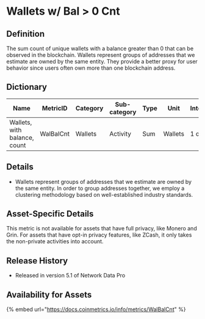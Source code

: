 # Wallets w/ Bal > 0 Cnt

## **Definition**

The sum count of unique wallets with a balance greater than 0 that can be observed in the blockchain. Wallets represent groups of addresses that we estimate are owned by the same entity. They provide a better proxy for user behavior since users often own more than one blockchain address.

## **Dictionary**

| Name                         | **MetricID** | **Category** | **Sub-category** | **Type** | **Unit** | **Interval** |
| ---------------------------- | ------------ | ------------ | ---------------- | -------- | -------- | ------------ |
| Wallets, with balance, count | WalBalCnt    | Wallets      | Activity         | Sum      | Wallets  | 1 day        |

## **Details**

* Wallets represent groups of addresses that we estimate are owned by the same entity. In order to group addresses together, we employ a clustering methodology based on well-established industry standards.

## **Asset-Specific Details**

This metric is not available for assets that have full privacy, like Monero and Grin. For assets that have opt-in privacy features, like ZCash, it only takes the non-private activities into account.

## **Release History**

* Released in version 5.1 of Network Data Pro

## Availability for Assets

{% embed url="https://docs.coinmetrics.io/info/metrics/WalBalCnt" %}



